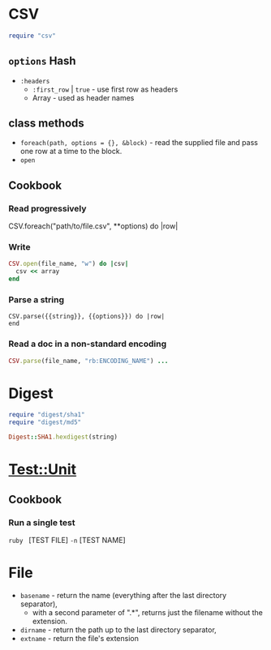 # CSV

```ruby
require "csv"
```

## `options` Hash

* `:headers`
  * `:first_row` | `true` - use first row as headers
  * Array - used as header names

## class methods

* `foreach(path, options = {}, &block)` - read the supplied file and pass one row at a time to the block.
* `open`

## Cookbook

### Read progressively

CSV.foreach("path/to/file.csv", **options) do |row|

### Write

```ruby
CSV.open(file_name, "w") do |csv|
  csv << array
end
```

### Parse a string

```
CSV.parse({{string}}, {{options}}) do |row|
end
```

### Read a doc in a non-standard encoding

```ruby
CSV.parse(file_name, "rb:ENCODING_NAME") ...
```

# Digest

```ruby
require "digest/sha1"
require "digest/md5"

Digest::SHA1.hexdigest(string)
```

# [Test::Unit][test-unit-docs]

## Cookbook

### Run a single test

`ruby ` [TEST FILE] ` -n ` [TEST NAME]

[test-unit-docs]: http://www.ruby-doc.org/stdlib-2.1.5/libdoc/test/unit/rdoc/Test/Unit.html

# File

* `basename` - return the name (everything after the last directory separator),
  * with a second parameter of ".*", returns just the filename without the extension.
* `dirname` - return the path up to the last directory separator,
* `extname` - return the file's extension
